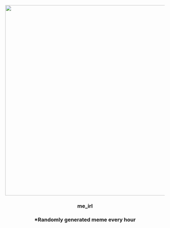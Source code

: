<p align="center">
        <img src="https://i.redd.it/uscdtokxvn791.jpg" width="600" height="600">
        </p>
        <h3 align="center">me_irl</h3>
        <h3 align="center">*Randomly generated meme every hour</h3>
    